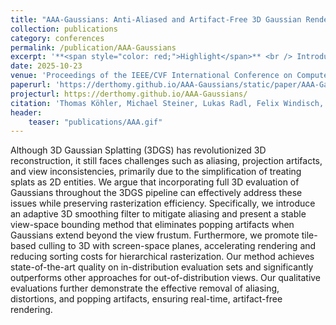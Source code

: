 ```yaml
---
title: "AAA-Gaussians: Anti-Aliased and Artifact-Free 3D Gaussian Rendering"
collection: publications
category: conferences
permalink: /publication/AAA-Gaussians
excerpt: '**<span style="color: red;">Highlight</span>** <br /> Introduces a fully 3D evaluation and filtering pipeline for Gaussian Splatting that eliminates aliasing, projection distortions, and popping artifacts through adaptive 3D smoothing, stable view-space bounding, and efficient 3D culling, enabling real-time artifact-free rendering even for out-of-distribution views.'
date: 2025-10-23
venue: 'Proceedings of the IEEE/CVF International Conference on Computer Vision (ICCV)'
paperurl: 'https://derthomy.github.io/AAA-Gaussians/static/paper/AAA-Gaussians.pdf'
projecturl: https://derthomy.github.io/AAA-Gaussians/
citation: 'Thomas Köhler, Michael Steiner, Lukas Radl, Felix Windisch, Dieter Schmalstieg, Markus Steinberger (2025). &quot;AAA-Gaussians: Anti-Aliased and Artifact-Free 3D Gaussian Rendering.&quot; <i>ICCV</i>.'
header:
    teaser: "publications/AAA.gif"
---
```

Although 3D Gaussian Splatting (3DGS) has revolutionized 3D reconstruction, it still faces challenges such as aliasing, projection artifacts, and view inconsistencies, primarily due to the simplification of treating splats as 2D entities. We argue that incorporating full 3D evaluation of Gaussians throughout the 3DGS pipeline can effectively address these issues while preserving rasterization efficiency. Specifically, we introduce an adaptive 3D smoothing filter to mitigate aliasing and present a stable view-space bounding method that eliminates popping artifacts when Gaussians extend beyond the view frustum. Furthermore, we promote tile-based culling to 3D with screen-space planes, accelerating rendering and reducing sorting costs for hierarchical rasterization. Our method achieves state-of-the-art quality on in-distribution evaluation sets and significantly outperforms other approaches for out-of-distribution views. Our qualitative evaluations further demonstrate the effective removal of aliasing, distortions, and popping artifacts, ensuring real-time, artifact-free rendering.